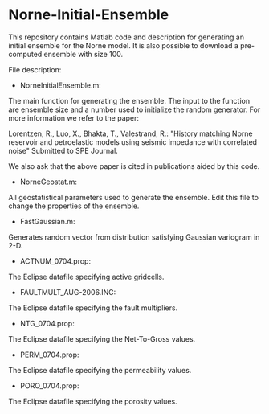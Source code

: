 # Norne-Initial-Ensemble
This repository contains Matlab code and description for generating an initial ensemble for the Norne model. It is also possible to download a pre-computed ensemble with size 100. 

File description:

- NorneInitialEnsemble.m: 

The main function for generating the ensemble. The input to the function are ensemble size and a number used to initialize the random generator. For more information we refer to the paper: 

Lorentzen, R., Luo, X., Bhakta, T., Valestrand, R.: "History matching
Norne reservoir and petroelastic models using seismic impedance with
correlated noise" Submitted to SPE Journal.
 
We also ask that the above paper is cited in publications aided by this code.

- NorneGeostat.m: 

All geostatistical parameters used to generate the ensemble. Edit this file to change the properties of the ensemble. 

- FastGaussian.m: 

Generates random vector from distribution satisfying Gaussian variogram in 2-D.

- ACTNUM_0704.prop: 

The Eclipse datafile specifying active gridcells.

- FAULTMULT_AUG-2006.INC:

The Eclipse datafile specifying the fault multipliers. 

- NTG_0704.prop:

The Eclipse datafile specifying the Net-To-Gross values.

- PERM_0704.prop:

The Eclipse datafile specifying the permeability values.

- PORO_0704.prop:

The Eclipse datafile specifying the porosity values.

